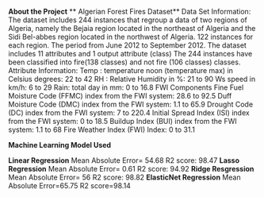 **About the Project** **
Algerian Forest Fires Dataset**
Data Set Information:
The dataset includes 244 instances that regroup a data of two regions of Algeria, namely the Bejaia region located in the northeast of Algeria and the Sidi Bel-abbes region located in the northwest of Algeria.
122 instances for each region.
The period from June 2012 to September 2012. The dataset includes 11 attributes and 1 output attribute (class) The 244 instances have been classified into fire(138 classes) and not fire (106 classes) classes.
Attribute Information:
Temp : temperature noon (temperature max) in Celsius degrees: 22 to 42
RH : Relative Humidity in %: 21 to 90
Ws  speed in km/h: 6 to 29
Rain: total day in mm: 0 to 16.8 FWI Components
Fine Fuel Moisture Code (FFMC) index from the FWI system: 28.6 to 92.5
Duff Moisture Code (DMC) index from the FWI system: 1.1 to 65.9
Drought Code (DC) index from the FWI system: 7 to 220.4
Initial Spread Index (ISI) index from the FWI system: 0 to 18.5
Buildup Index (BUI) index from the FWI system: 1.1 to 68
Fire Weather Index (FWI) Index: 0 to 31.1

**Machine Learning Model Used**

**Linear Regression** Mean Absolute Error= 54.68
R2 score: 98.47
**Lasso Regression** Mean Absolute Error= 0.61
R2 score: 94.92
**Ridge Resgression** Mean Absolute Error= 56
R2 score: 98.82
**ElasticNet Regression** Mean Absolute Error=65.75
R2 score=98.14

